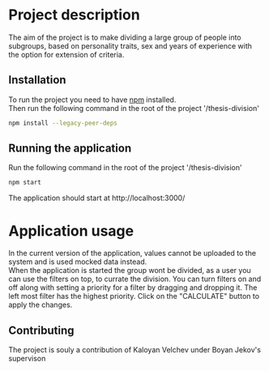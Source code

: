 # Project description

The aim of the project is to make dividing a large group of people into subgroups, based on personality traits, sex and years of experience with the option for extension of criteria.

## Installation

To run the project you need to have  [npm](https://nodejs.org/en) installed.\
Then run the following command in the root of the project '/thesis-division'

```bash
npm install --legacy-peer-deps
```

## Running the application

Run the following command in the root of the project '/thesis-division'
```bash
npm start
```
The application should start at http://localhost:3000/

# Application usage
In the current version of the application, values cannot be uploaded to the system and is used mocked data instead.\
When the application is started the group wont be divided, as a user you can use the filters on top, to currate the division. You can turn filters on and off along with setting a priority for a filter by dragging and dropping it. The left most filter has the highest priority. Click on the "CALCULATE" button to apply the changes.

## Contributing
The project is souly a contribution of Kaloyan Velchev under Boyan Jekov's supervison